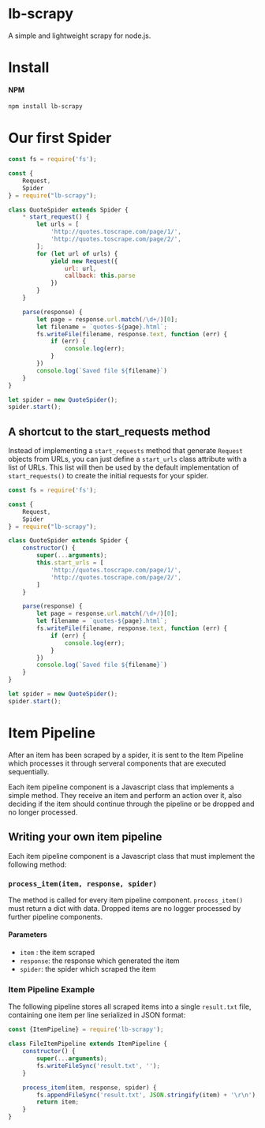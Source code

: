 # lb-scrapy


A simple and lightweight scrapy for node.js.

# Install

#### NPM

```bash
npm install lb-scrapy
```

# Our first Spider

```js
const fs = require('fs');

const {
    Request,
    Spider
} = require("lb-scrapy");

class QuoteSpider extends Spider {
    * start_request() {
        let urls = [
            'http://quotes.toscrape.com/page/1/',
            'http://quotes.toscrape.com/page/2/',
        ];
        for (let url of urls) {
            yield new Request({
                url: url,
                callback: this.parse
            })
        }
    }

    parse(response) {
        let page = response.url.match(/\d+/)[0];
        let filename = `quotes-${page}.html`;
        fs.writeFile(filename, response.text, function (err) {
            if (err) {
                console.log(err);
            }
        })
        console.log(`Saved file ${filename}`)
    }
}

let spider = new QuoteSpider();
spider.start();
```

## A shortcut to the start_requests method


Instead of implementing a `start_requests` method that generate `Request` objects from URLs, you can just define a `start_urls` class attribute with a list of URLs. This list will then be used by the default implementation of `start_requests()` to create the initial requests for your spider. 

```js
const fs = require('fs');

const {
    Request,
    Spider
} = require("lb-scrapy");

class QuoteSpider extends Spider {
    constructor() {
        super(...arguments);
        this.start_urls = [
            'http://quotes.toscrape.com/page/1/',
            'http://quotes.toscrape.com/page/2/',
        ]
    }

    parse(response) {
        let page = response.url.match(/\d+/)[0];
        let filename = `quotes-${page}.html`;
        fs.writeFile(filename, response.text, function (err) {
            if (err) {
                console.log(err);
            }
        })
        console.log(`Saved file ${filename}`)
    }
}

let spider = new QuoteSpider();
spider.start();
```

# Item Pipeline

After an item has been scraped by a spider, it is sent to the Item Pipeline which processes it through serveral components that are executed sequentially.

Each item pipeline component is a Javascript class that implements a simple method. They receive an item and perform an action over it, also deciding if the item should continue through the pipeline or be dropped and no longer processed.

## Writing your own item pipeline

Each item pipeline component is a Javascript class that must implement the following method:

### `process_item(item, response, spider)`

The method is called for every item pipeline component. `process_item()` must return a dict with data. Dropped items are no logger processed by further pipeline components.

#### Parameters
+ `item` : the item scraped
+ `response`: the response which generated the item
+ `spider`: the spider which scraped the item

### Item Pipeline Example

The following pipeline stores all scraped items into a single `result.txt` file, containing one item per line serialized in JSON format:

```js
const {ItemPipeline} = require('lb-scrapy');

class FileItemPipeline extends ItemPipeline {
    constructor() {
        super(...arguments);
        fs.writeFileSync('result.txt', '');
    }

    process_item(item, response, spider) {
        fs.appendFileSync('result.txt', JSON.stringify(item) + '\r\n');
        return item;
    }
}
```